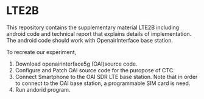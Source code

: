 # LTE2B

This repository contains the supplementary material LTE2B including android code and technical report that explains details of implementation. The android code should work with OpenairInterface base station. 

To recreate our experiment,
1) Download openairinterface5g (OAI)source code.
2) Configure and Patch OAI source code for the puropose of CTC.
3) Connect Smartphone to the OAI SDR LTE base station.
   Note that in order to connect to the OAI base station, a programmable SIM card is need. 
4) Run andorid program. 
